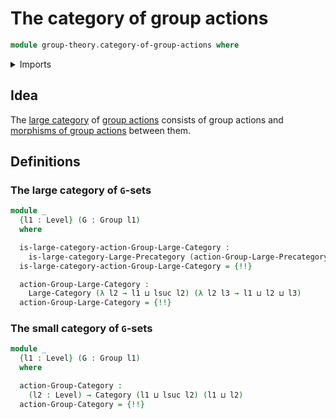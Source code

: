 # The category of group actions

```agda
module group-theory.category-of-group-actions where
```

<details><summary>Imports</summary>

```agda
open import category-theory.categories
open import category-theory.isomorphisms-in-large-precategories
open import category-theory.large-categories
open import category-theory.large-precategories
open import category-theory.precategories

open import foundation.dependent-pair-types
open import foundation.fundamental-theorem-of-identity-types
open import foundation.universe-levels

open import group-theory.group-actions
open import group-theory.groups
open import group-theory.homomorphisms-group-actions
open import group-theory.isomorphisms-group-actions
open import group-theory.precategory-of-group-actions
```

</details>

## Idea

The [large category](category-theory.large-categories.md) of
[group actions](group-theory.group-actions.md) consists of group actions and
[morphisms of group actions](group-theory.homomorphisms-group-actions.md)
between them.

## Definitions

### The large category of `G`-sets

```agda
module _
  {l1 : Level} (G : Group l1)
  where

  is-large-category-action-Group-Large-Category :
    is-large-category-Large-Precategory (action-Group-Large-Precategory G)
  is-large-category-action-Group-Large-Category = {!!}

  action-Group-Large-Category :
    Large-Category (λ l2 → l1 ⊔ lsuc l2) (λ l2 l3 → l1 ⊔ l2 ⊔ l3)
  action-Group-Large-Category = {!!}
```

### The small category of `G`-sets

```agda
module _
  {l1 : Level} (G : Group l1)
  where

  action-Group-Category :
    (l2 : Level) → Category (l1 ⊔ lsuc l2) (l1 ⊔ l2)
  action-Group-Category = {!!}
```
